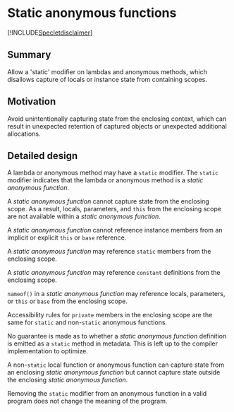 # Static anonymous functions

[!INCLUDE[Specletdisclaimer](../../docs-includes/speclet-disclaimer.md)]

## Summary

Allow a 'static' modifier on lambdas and anonymous methods, which disallows capture of locals or instance state from containing scopes.

## Motivation

Avoid unintentionally capturing state from the enclosing context, which can result in unexpected retention of captured objects or unexpected additional allocations.

## Detailed design

A lambda or anonymous method may have a `static` modifier. The `static` modifier indicates that the lambda or anonymous method is a *static anonymous function*.

A *static anonymous function* cannot capture state from the enclosing scope.
As a result, locals, parameters, and `this` from the enclosing scope are not available within a *static anonymous function*.

A *static anonymous function* cannot reference instance members from an implicit or explicit `this` or `base` reference.

A *static anonymous function* may reference `static` members from the enclosing scope.

A *static anonymous function* may reference `constant` definitions from the enclosing scope.

`nameof()` in a *static anonymous function* may reference locals, parameters, or `this` or `base` from the enclosing scope.

Accessibility rules for `private` members in the enclosing scope are the same for `static` and non-`static` anonymous functions.

No guarantee is made as to whether a *static anonymous function* definition is emitted as a `static` method in metadata. This is left up to the compiler implementation to optimize.

A non-`static` local function or anonymous function can capture state from an enclosing *static anonymous function* but cannot capture state outside the enclosing *static anonymous function*.

Removing the `static` modifier from an anonymous function in a valid program does not change the meaning of the program.
